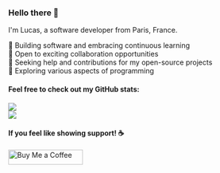 ### Hello there 👋
I'm Lucas, a software developer from Paris, France.
<!-- I seek to deepen my knowledge and skills on a daily basis, and I truly believe that one of the best ways to learn is by helping other developers, like myself, address issues. -->
🚀 Building software and embracing continuous learning<br>
🤝 Open to exciting collaboration opportunities<br>
🔧 Seeking help and contributions for my open-source projects<br>
🌱 Exploring various aspects of programming

#### Feel free to check out my GitHub stats:
![](https://github-readme-stats.vercel.app/api?username=lucasnevespereira&theme=dark&hide_border=false&include_all_commits=true&count_private=true)<br/>
![](https://github-readme-streak-stats.herokuapp.com/?user=lucasnevespereira&theme=dark&hide_border=false)<br/>

#### If you feel like showing support! ☕️ </br>

<a href="https://www.buymeacoffee.com/lucaasnp">
  <img src="https://img.buymeacoffee.com/button-api/?text=&emoji=&slug=lucaasnp&button_colour=FF5F5F&font_colour=ffffff&font_family=Poppins&outline_colour=000000&coffee_colour=FFDD00" 
       width="150" 
       height="30" 
       alt="Buy Me a Coffee">
</a>
